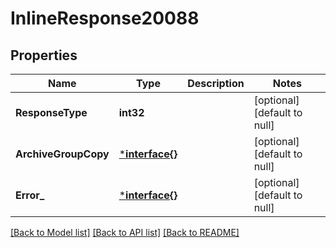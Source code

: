 # InlineResponse20088

## Properties
Name | Type | Description | Notes
------------ | ------------- | ------------- | -------------
**ResponseType** | **int32** |  | [optional] [default to null]
**ArchiveGroupCopy** | [***interface{}**](interface{}.md) |  | [optional] [default to null]
**Error_** | [***interface{}**](interface{}.md) |  | [optional] [default to null]

[[Back to Model list]](../README.md#documentation-for-models) [[Back to API list]](../README.md#documentation-for-api-endpoints) [[Back to README]](../README.md)

